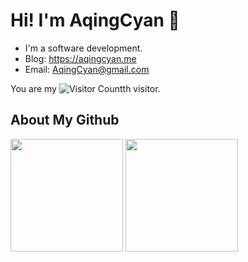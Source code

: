 # Hi! I'm AqingCyan 👋

- I'm a software development.
- Blog: https://aqingcyan.me
- Email: AqingCyan@gmail.com


You are my ![Visitor Count](https://profile-counter.glitch.me/AqingCyan/count.svg)th visitor.

## About My Github

<div align="left">
<img height='180' src="https://github-readme-stats.vercel.app/api/top-langs/?username=AqingCyan&layout=compact&langs_count=8&theme=dark" align="center" />
<img height='180' src="https://github-readme-stats.vercel.app/api?username=AqingCyan&show_icons=true&theme=dark" align="center" />
</div>  

